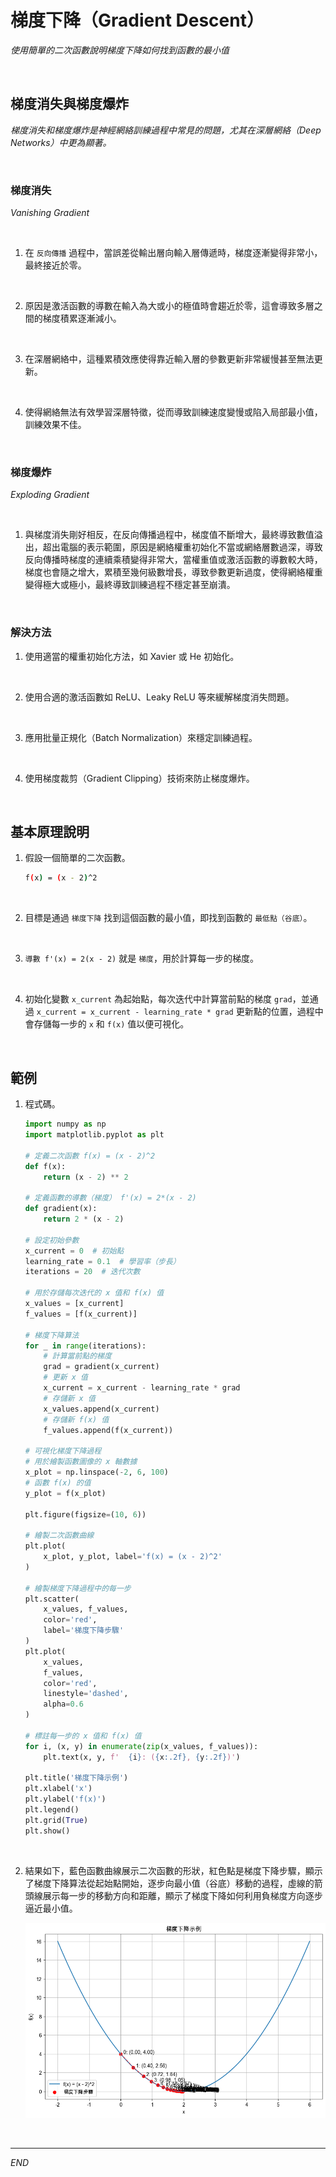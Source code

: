 # 梯度下降（Gradient Descent）

_使用簡單的二次函數說明梯度下降如何找到函數的最小值_

<br>

## 梯度消失與梯度爆炸

_梯度消失和梯度爆炸是神經網絡訓練過程中常見的問題，尤其在深層網絡（Deep Networks）中更為顯著。_

<br>

### 梯度消失

_Vanishing Gradient_

<br>

1. 在 `反向傳播` 過程中，當誤差從輸出層向輸入層傳遞時，梯度逐漸變得非常小，最終接近於零。

<br>

2. 原因是激活函數的導數在輸入為大或小的極值時會趨近於零，這會導致多層之間的梯度積累逐漸減小。

<br>

3. 在深層網絡中，這種累積效應使得靠近輸入層的參數更新非常緩慢甚至無法更新。

<br>

4. 使得網絡無法有效學習深層特徵，從而導致訓練速度變慢或陷入局部最小值，訓練效果不佳。

<br>

### 梯度爆炸

_Exploding Gradient_

<br>

1. 與梯度消失剛好相反，在反向傳播過程中，梯度值不斷增大，最終導致數值溢出，超出電腦的表示範圍，原因是網絡權重初始化不當或網絡層數過深，導致反向傳播時梯度的連續乘積變得非常大，當權重值或激活函數的導數較大時，梯度也會隨之增大，累積至幾何級數增長，導致參數更新過度，使得網絡權重變得極大或極小，最終導致訓練過程不穩定甚至崩潰。

<br>

### 解決方法

1. 使用適當的權重初始化方法，如 Xavier 或 He 初始化。

<br>

2. 使用合適的激活函數如 ReLU、Leaky ReLU 等來緩解梯度消失問題。

<br>

3. 應用批量正規化（Batch Normalization）來穩定訓練過程。

<br>

4. 使用梯度裁剪（Gradient Clipping）技術來防止梯度爆炸。

<br>

## 基本原理說明

1. 假設一個簡單的二次函數。

    ```bash
    f(x) = (x - 2)^2
    ```

<br>

2. 目標是通過 `梯度下降` 找到這個函數的最小值，即找到函數的 `最低點（谷底）`。

<br>

3. `導數 f'(x) = 2(x - 2)` 就是 `梯度`，用於計算每一步的梯度。

<br>

4. 初始化變數 `x_current` 為起始點，每次迭代中計算當前點的梯度 `grad`，並通過 `x_current = x_current - learning_rate * grad` 更新點的位置，過程中會存儲每一步的 `x` 和 `f(x)` 值以便可視化。

<br>

## 範例

1. 程式碼。

    ```python
    import numpy as np
    import matplotlib.pyplot as plt

    # 定義二次函數 f(x) = (x - 2)^2
    def f(x):
        return (x - 2) ** 2

    # 定義函數的導數（梯度） f'(x) = 2*(x - 2)
    def gradient(x):
        return 2 * (x - 2)

    # 設定初始參數
    x_current = 0  # 初始點
    learning_rate = 0.1  # 學習率（步長）
    iterations = 20  # 迭代次數

    # 用於存儲每次迭代的 x 值和 f(x) 值
    x_values = [x_current]
    f_values = [f(x_current)]

    # 梯度下降算法
    for _ in range(iterations):
        # 計算當前點的梯度
        grad = gradient(x_current)
        # 更新 x 值
        x_current = x_current - learning_rate * grad
        # 存儲新 x 值
        x_values.append(x_current)
        # 存儲新 f(x) 值
        f_values.append(f(x_current))

    # 可視化梯度下降過程
    # 用於繪製函數圖像的 x 軸數據
    x_plot = np.linspace(-2, 6, 100)
    # 函數 f(x) 的值
    y_plot = f(x_plot)

    plt.figure(figsize=(10, 6))

    # 繪製二次函數曲線
    plt.plot(
        x_plot, y_plot, label='f(x) = (x - 2)^2'
    )

    # 繪製梯度下降過程中的每一步
    plt.scatter(
        x_values, f_values, 
        color='red', 
        label='梯度下降步驟'
    )
    plt.plot(
        x_values, 
        f_values, 
        color='red', 
        linestyle='dashed', 
        alpha=0.6
    )

    # 標註每一步的 x 值和 f(x) 值
    for i, (x, y) in enumerate(zip(x_values, f_values)):
        plt.text(x, y, f'  {i}: ({x:.2f}, {y:.2f})')

    plt.title('梯度下降示例')
    plt.xlabel('x')
    plt.ylabel('f(x)')
    plt.legend()
    plt.grid(True)
    plt.show()
    ```

<br>

2. 結果如下，藍色函數曲線展示二次函數的形狀，紅色點是梯度下降步驟，顯示了梯度下降算法從起始點開始，逐步向最小值（谷底）移動的過程，虛線的箭頭線展示每一步的移動方向和距離，顯示了梯度下降如何利用負梯度方向逐步逼近最小值。

    ![](images/img_37.png)

<br>

___

_END_